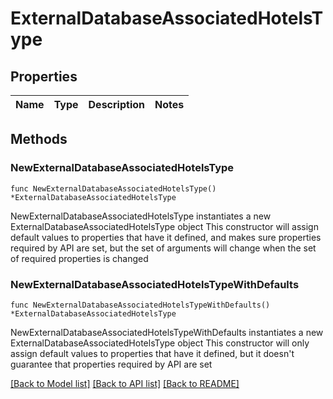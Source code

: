 # ExternalDatabaseAssociatedHotelsType

## Properties

Name | Type | Description | Notes
------------ | ------------- | ------------- | -------------

## Methods

### NewExternalDatabaseAssociatedHotelsType

`func NewExternalDatabaseAssociatedHotelsType() *ExternalDatabaseAssociatedHotelsType`

NewExternalDatabaseAssociatedHotelsType instantiates a new ExternalDatabaseAssociatedHotelsType object
This constructor will assign default values to properties that have it defined,
and makes sure properties required by API are set, but the set of arguments
will change when the set of required properties is changed

### NewExternalDatabaseAssociatedHotelsTypeWithDefaults

`func NewExternalDatabaseAssociatedHotelsTypeWithDefaults() *ExternalDatabaseAssociatedHotelsType`

NewExternalDatabaseAssociatedHotelsTypeWithDefaults instantiates a new ExternalDatabaseAssociatedHotelsType object
This constructor will only assign default values to properties that have it defined,
but it doesn't guarantee that properties required by API are set


[[Back to Model list]](../README.md#documentation-for-models) [[Back to API list]](../README.md#documentation-for-api-endpoints) [[Back to README]](../README.md)


